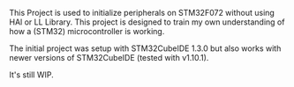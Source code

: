 This Project is used to initialize peripherals on STM32F072 without using HAl or LL Library. 
This project is designed to train my own understanding of how a (STM32) microcontroller is working.

The initial project was setup with STM32CubeIDE 1.3.0 but also works with newer versions of STM32CubeIDE (tested with v1.10.1).

It's still WIP.
